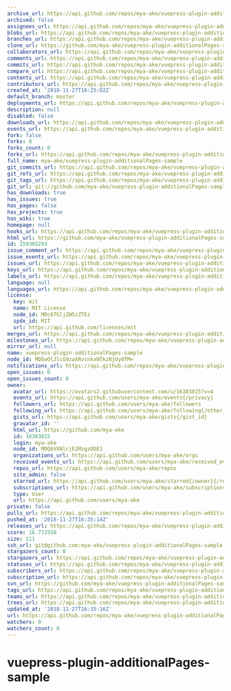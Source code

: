 ```yaml
---
archive_url: https://api.github.com/repos/mya-ake/vuepress-plugin-additionalPages-sample/{archive_format}{/ref}
archived: false
assignees_url: https://api.github.com/repos/mya-ake/vuepress-plugin-additionalPages-sample/assignees{/user}
blobs_url: https://api.github.com/repos/mya-ake/vuepress-plugin-additionalPages-sample/git/blobs{/sha}
branches_url: https://api.github.com/repos/mya-ake/vuepress-plugin-additionalPages-sample/branches{/branch}
clone_url: https://github.com/mya-ake/vuepress-plugin-additionalPages-sample.git
collaborators_url: https://api.github.com/repos/mya-ake/vuepress-plugin-additionalPages-sample/collaborators{/collaborator}
comments_url: https://api.github.com/repos/mya-ake/vuepress-plugin-additionalPages-sample/comments{/number}
commits_url: https://api.github.com/repos/mya-ake/vuepress-plugin-additionalPages-sample/commits{/sha}
compare_url: https://api.github.com/repos/mya-ake/vuepress-plugin-additionalPages-sample/compare/{base}...{head}
contents_url: https://api.github.com/repos/mya-ake/vuepress-plugin-additionalPages-sample/contents/{+path}
contributors_url: https://api.github.com/repos/mya-ake/vuepress-plugin-additionalPages-sample/contributors
created_at: '2018-11-27T16:25:02Z'
default_branch: master
deployments_url: https://api.github.com/repos/mya-ake/vuepress-plugin-additionalPages-sample/deployments
description: null
disabled: false
downloads_url: https://api.github.com/repos/mya-ake/vuepress-plugin-additionalPages-sample/downloads
events_url: https://api.github.com/repos/mya-ake/vuepress-plugin-additionalPages-sample/events
fork: false
forks: 0
forks_count: 0
forks_url: https://api.github.com/repos/mya-ake/vuepress-plugin-additionalPages-sample/forks
full_name: mya-ake/vuepress-plugin-additionalPages-sample
git_commits_url: https://api.github.com/repos/mya-ake/vuepress-plugin-additionalPages-sample/git/commits{/sha}
git_refs_url: https://api.github.com/repos/mya-ake/vuepress-plugin-additionalPages-sample/git/refs{/sha}
git_tags_url: https://api.github.com/repos/mya-ake/vuepress-plugin-additionalPages-sample/git/tags{/sha}
git_url: git://github.com/mya-ake/vuepress-plugin-additionalPages-sample.git
has_downloads: true
has_issues: true
has_pages: false
has_projects: true
has_wiki: true
homepage: null
hooks_url: https://api.github.com/repos/mya-ake/vuepress-plugin-additionalPages-sample/hooks
html_url: https://github.com/mya-ake/vuepress-plugin-additionalPages-sample
id: 159365293
issue_comment_url: https://api.github.com/repos/mya-ake/vuepress-plugin-additionalPages-sample/issues/comments{/number}
issue_events_url: https://api.github.com/repos/mya-ake/vuepress-plugin-additionalPages-sample/issues/events{/number}
issues_url: https://api.github.com/repos/mya-ake/vuepress-plugin-additionalPages-sample/issues{/number}
keys_url: https://api.github.com/repos/mya-ake/vuepress-plugin-additionalPages-sample/keys{/key_id}
labels_url: https://api.github.com/repos/mya-ake/vuepress-plugin-additionalPages-sample/labels{/name}
language: null
languages_url: https://api.github.com/repos/mya-ake/vuepress-plugin-additionalPages-sample/languages
license:
  key: mit
  name: MIT License
  node_id: MDc6TGljZW5zZTEz
  spdx_id: MIT
  url: https://api.github.com/licenses/mit
merges_url: https://api.github.com/repos/mya-ake/vuepress-plugin-additionalPages-sample/merges
milestones_url: https://api.github.com/repos/mya-ake/vuepress-plugin-additionalPages-sample/milestones{/number}
mirror_url: null
name: vuepress-plugin-additionalPages-sample
node_id: MDEwOlJlcG9zaXRvcnkxNTkzNjUyOTM=
notifications_url: https://api.github.com/repos/mya-ake/vuepress-plugin-additionalPages-sample/notifications{?since,all,participating}
open_issues: 0
open_issues_count: 0
owner:
  avatar_url: https://avatars2.githubusercontent.com/u/16383815?v=4
  events_url: https://api.github.com/users/mya-ake/events{/privacy}
  followers_url: https://api.github.com/users/mya-ake/followers
  following_url: https://api.github.com/users/mya-ake/following{/other_user}
  gists_url: https://api.github.com/users/mya-ake/gists{/gist_id}
  gravatar_id: ''
  html_url: https://github.com/mya-ake
  id: 16383815
  login: mya-ake
  node_id: MDQ6VXNlcjE2MzgzODE1
  organizations_url: https://api.github.com/users/mya-ake/orgs
  received_events_url: https://api.github.com/users/mya-ake/received_events
  repos_url: https://api.github.com/users/mya-ake/repos
  site_admin: false
  starred_url: https://api.github.com/users/mya-ake/starred{/owner}{/repo}
  subscriptions_url: https://api.github.com/users/mya-ake/subscriptions
  type: User
  url: https://api.github.com/users/mya-ake
private: false
pulls_url: https://api.github.com/repos/mya-ake/vuepress-plugin-additionalPages-sample/pulls{/number}
pushed_at: '2018-11-27T16:35:14Z'
releases_url: https://api.github.com/repos/mya-ake/vuepress-plugin-additionalPages-sample/releases{/id}
score: 16.772558
size: 111
ssh_url: git@github.com:mya-ake/vuepress-plugin-additionalPages-sample.git
stargazers_count: 0
stargazers_url: https://api.github.com/repos/mya-ake/vuepress-plugin-additionalPages-sample/stargazers
statuses_url: https://api.github.com/repos/mya-ake/vuepress-plugin-additionalPages-sample/statuses/{sha}
subscribers_url: https://api.github.com/repos/mya-ake/vuepress-plugin-additionalPages-sample/subscribers
subscription_url: https://api.github.com/repos/mya-ake/vuepress-plugin-additionalPages-sample/subscription
svn_url: https://github.com/mya-ake/vuepress-plugin-additionalPages-sample
tags_url: https://api.github.com/repos/mya-ake/vuepress-plugin-additionalPages-sample/tags
teams_url: https://api.github.com/repos/mya-ake/vuepress-plugin-additionalPages-sample/teams
trees_url: https://api.github.com/repos/mya-ake/vuepress-plugin-additionalPages-sample/git/trees{/sha}
updated_at: '2018-11-27T16:35:16Z'
url: https://api.github.com/repos/mya-ake/vuepress-plugin-additionalPages-sample
watchers: 0
watchers_count: 0
---
```


# vuepress-plugin-additionalPages-sample
